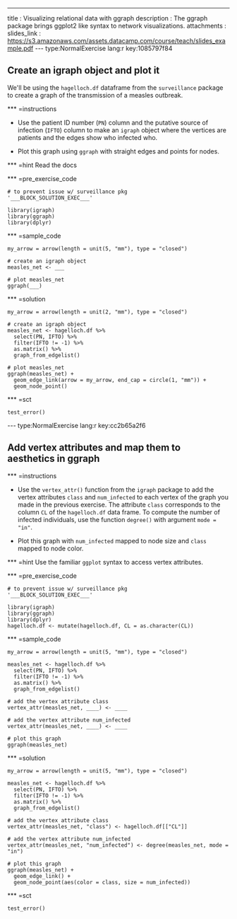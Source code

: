 ---
title       : Visualizing relational data with ggraph
description : The ggraph package brings ggplot2 like syntax to network visualizations.
attachments :
  slides_link : https://s3.amazonaws.com/assets.datacamp.com/course/teach/slides_example.pdf
--- type:NormalExercise lang:r key:1085797f84
## Create an igraph object and plot it

We'll be using the `hagelloch.df` dataframe from the `surveillance` package to
create a graph of the transmission of a measles outbreak.

*** =instructions
- Use the patient ID number (`PN`) column and the putative source of infection
(`IFTO`) column to make an `igraph` object where the vertices are patients and
the edges show who infected who.

- Plot this graph using `ggraph` with straight edges and points for nodes.

*** =hint
Read the docs

*** =pre_exercise_code
```{r}
# to prevent issue w/ surveillance pkg
'___BLOCK_SOLUTION_EXEC___'

library(igraph)
library(ggraph)
library(dplyr)
```

*** =sample_code
```{r}
my_arrow = arrow(length = unit(5, "mm"), type = "closed")

# create an igraph object
measles_net <- ___

# plot measles_net
ggraph(___)
```

*** =solution
```{r}
my_arrow = arrow(length = unit(2, "mm"), type = "closed")

# create an igraph object
measles_net <- hagelloch.df %>% 
  select(PN, IFTO) %>%
  filter(IFTO != -1) %>% 
  as.matrix() %>% 
  graph_from_edgelist()

# plot measles_net
ggraph(measles_net) +
  geom_edge_link(arrow = my_arrow, end_cap = circle(1, "mm")) +
  geom_node_point()
```

*** =sct
```{r}
test_error()
```

--- type:NormalExercise lang:r key:cc2b65a2f6
## Add vertex attributes and map them to aesthetics in ggraph

*** =instructions
- Use the `vertex_attr()` function from the `igraph` package to add the
vertex attributes `class` and `num_infected` to each vertex of the graph you
made in the previous exercise. The attribute `class` corresponds to the column `CL` of the `hagelloch.df` data frame. To compute the number of infected individuals, use the function `degree()` with argument `mode = "in"`.

- Plot this graph with `num_infected` mapped to node size and `class` mapped to
node color.

*** =hint
Use the familiar `ggplot` syntax to access vertex attributes.

*** =pre_exercise_code
```{r}
# to prevent issue w/ surveillance pkg
'___BLOCK_SOLUTION_EXEC___'

library(igraph)
library(ggraph)
library(dplyr)
hagelloch.df <- mutate(hagelloch.df, CL = as.character(CL))
```

*** =sample_code
```{r}
my_arrow = arrow(length = unit(5, "mm"), type = "closed")

measles_net <- hagelloch.df %>% 
  select(PN, IFTO) %>%
  filter(IFTO != -1) %>% 
  as.matrix() %>% 
  graph_from_edgelist()

# add the vertex attribute class
vertex_attr(measles_net, ____) <- ____

# add the vertex attribute num_infected
vertex_attr(measles_net, ____) <- ____

# plot this graph
ggraph(measles_net)
```

*** =solution
```{r}
my_arrow = arrow(length = unit(5, "mm"), type = "closed")

measles_net <- hagelloch.df %>% 
  select(PN, IFTO) %>%
  filter(IFTO != -1) %>% 
  as.matrix() %>% 
  graph_from_edgelist()

# add the vertex attribute class
vertex_attr(measles_net, "class") <- hagelloch.df[["CL"]]

# add the vertex attribute num_infected
vertex_attr(measles_net, "num_infected") <- degree(measles_net, mode = "in")

# plot this graph
ggraph(measles_net) +
  geom_edge_link() +
  geom_node_point(aes(color = class, size = num_infected))
```

*** =sct
```{r}
test_error()
```
